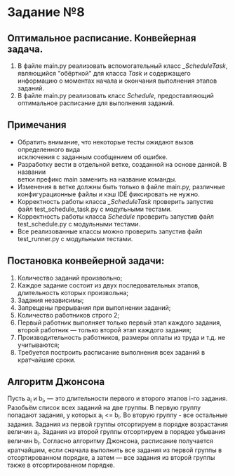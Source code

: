 
# Задание №8
## Оптимальное расписание. Конвейерная задача.

1. В файле main.py реализовать вспомогательный класс *_ScheduleTask*, 
являющийся "обёрткой" для класса *Task* и содержащего информацию о моментах 
начала и окончания выполнения этапов заданий.
2. В файле main.py реализовать класс *Schedule*, предоставляющий оптимальное 
расписание для выполнения заданий.
## Примечания
- Обратить внимание, что некоторые тесты ожидают вызов определенного вида   
исключения с заданным сообщением об ошибке.  
- Разработку вести в отдельной ветке, созданной на основе данной. В названии   
ветки префикс main заменить на название команды.  
- Изменения в ветке должны быть только в файле main.py, различные   
конфигурационные файлы и кэш IDE фиксировать не нужно.  
- Корректность работы класса *_ScheduleTask* проверить запустив 
файл test_schedule_task.py с модульными тестами. 
- Корректность работы класса *Schedule* проверить запустив файл 
test_schedule.py с модульными тестами.
- Все реализованные классы можно проверить запустив файл test_runner.py с 
модульными тестами.   
## Постановка конвейерной задачи:
1. Количество заданий произвольно;
2. Каждое задание состоит из двух последовательных этапов, длительность которых
произвольна;
3. Задания независимы;
4. Запрещены прерывания при выполнении заданий;
5. Количество работников строго 2;
6. Первый работник выполняет только первый этап каждого задания, второй
работник — только второй этап каждого задания;
7. Производительность работников, размеры оплаты из труда и т.д. не учитываются;
8. Требуется построить расписание выполнения всех заданий в кратчайшие сроки.
## Алгоритм Джонсона
Пусть а<sub>i</sub> и b<sub>i</sub>, — это длительности первого и второго 
этапов i-го задания. Разобьём список всех заданий на две группы. В первую 
группу попадают задания, у которых а<sub>i</sub> <= b<sub>i</sub>. Во вторую 
группу - все остальные задания. Задания из первой группы отсортируем в порядке 
возрастания величин а<sub>i</sub>. Задания из второй группы отсортируем в 
порядке убывания величин b<sub>i</sub>. Согласно алгоритму Джонсона, 
расписание получается кратчайшим, если сначала выполнить все задания из первой 
группы в отсортированном порядке, а затем — все задания из второй группы также 
в отсортированном порядке.